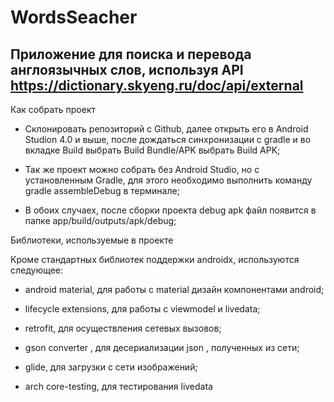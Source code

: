 # WordsSeacher

Приложение для поиска и перевода англоязычных слов, используя API https://dictionary.skyeng.ru/doc/api/external
-

Как собрать проект

- Склонировать репозиторий с Github, далее открыть его в Android Studion 4.0 и выше,
после дождаться синхронизации с gradle и во вкладке Build выбрать Build Bundle/APK
выбрать Build APK;

- Так же проект можно собрать без Android Studio, но с установленным Gradle, для этого
необходимо выполнить команду gradle assembleDebug в терминале;

- В обоих случаех, после сборки проекта debug apk файл появится в папке app/build/outputs/apk/debug;

Библиотеки, используемые в проекте

Кроме стандартных библиотек поддержки androidx, используются следующее:

- android material, для работы с material дизайн компонентами android;

- lifecycle extensions, для работы с viewmodel и livedata;

- retrofit, для осуществления сетевых вызовов;

- gson converter , для десериализации json , полученных из сети;

- glide, для загрузки с сети изображений;

- arch core-testing, для тестирования livedata